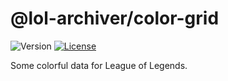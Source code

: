 # @lol-archiver/color-grid
![Version](https://img.shields.io/github/package-json/v/lol-archiver/color-grid?style=flat-square)
[![License](https://img.shields.io/github/license/lol-archiver/color-grid?style=flat-square)](https://www.gnu.org/licenses/lgpl-3.0-standalone.html)

Some colorful data for League of Legends.
